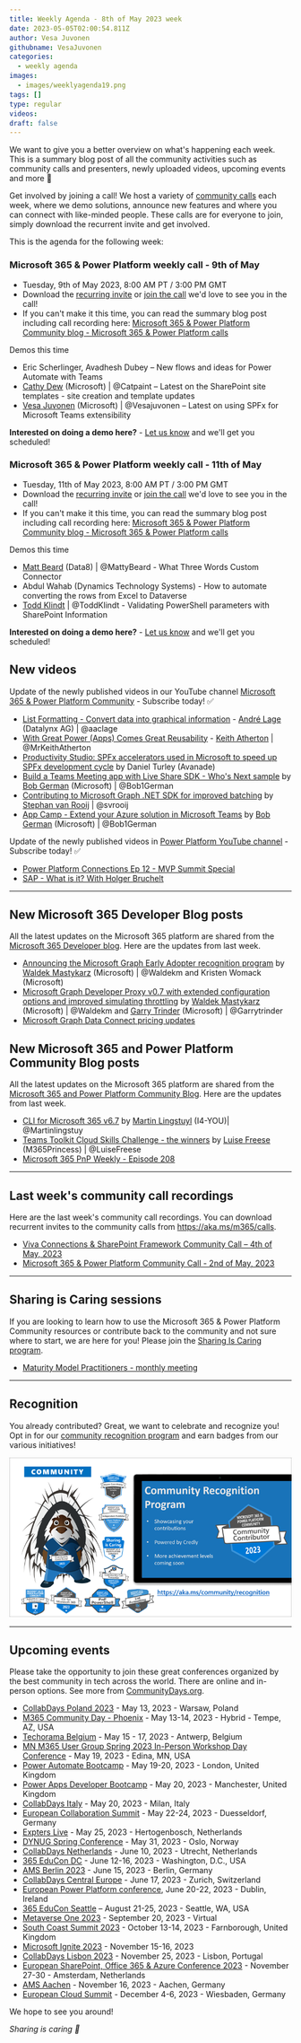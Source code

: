 ```yaml
---
title: Weekly Agenda - 8th of May 2023 week
date: 2023-05-05T02:00:54.811Z
author: Vesa Juvonen
githubname: VesaJuvonen
categories:
  - weekly agenda
images:
  - images/weeklyagenda19.png
tags: []
type: regular
videos:
draft: false
---
```


We want to give you a better overview on what's happening each week. This is a summary blog post of all the community activities such as community calls and presenters, newly uploaded videos, upcoming events and more 🚀

Get involved by joining a call! We host a variety of [community calls](https://aka.ms/community/calls) each week, where we demo solutions, announce new features and where you can connect with like-minded people. These calls are for everyone to join, simply download the recurrent invite and get involved.

This is the agenda for the following week:

### Microsoft 365 & Power Platform weekly call - 9th of May

* Tuesday, 9th of May 2023, 8:00 AM PT / 3:00 PM GMT
* Download the [recurring invite](https://aka.ms/m365-dev-call) or [join the call](https://aka.ms/m365-dev-call-join) we'd love to see you in the call!
* If you can't make it this time, you can read the summary blog post including call recording here: [Microsoft 365 & Power Platform Community blog - Microsoft 365 & Power Platform calls](https://pnp.github.io/blog/categories/microsoft-365-platform-call/)

Demos this time

* Eric Scherlinger, Avadhesh Dubey – New flows and ideas for Power Automate with Teams
* [Cathy Dew](https://twitter.com/catpaint1) (Microsoft) | @Catpaint – Latest on the SharePoint site templates - site creation and template updates
* [Vesa Juvonen](https://twitter.com/vesajuvonen) (Microsoft) | @Vesajuvonen – Latest on using SPFx for Microsoft Teams extensibility


**Interested on doing a demo here?** - [Let us know](https://aka.ms/community/request/demo) and we'll get you scheduled!

### Microsoft 365 & Power Platform weekly call - 11th of May

* Tuesday, 11th of May 2023, 8:00 AM PT / 3:00 PM GMT
* Download the [recurring invite](https://aka.ms/m365-dev-call) or [join the call](https://aka.ms/m365-dev-call-join) we'd love to see you in the call!
* If you can't make it this time, you can read the summary blog post including call recording here: [Microsoft 365 & Power Platform Community blog - Microsoft 365 & Power Platform calls](https://pnp.github.io/blog/categories/microsoft-365-platform-call/)

Demos this time

* [Matt Beard](https://twitter.com/mattybeard) (Data8) | @MattyBeard - What Three Words Custom Connector
* Abdul Wahab (Dynamics Technology Systems) - How to automate converting the rows from Excel to Dataverse
* [Todd Klindt](https://twitter.com/toddklindt) | @ToddKlindt - Validating PowerShell parameters with SharePoint Information


**Interested on doing a demo here?** - [Let us know](https://aka.ms/community/request/demo) and we'll get you scheduled!

## New videos 

Update of the newly published videos in our YouTube channel [Microsoft 365 & Power Platform Community](https://www.youtube.com/channel/UC_mKdhw-V6CeCM7gTo_Iy7w) - Subscribe today! ✅

* [List Formatting - Convert data into graphical information](https://www.youtube.com/watch?v=5wxlN0wlO_g) - [André Lage](https://twitter.com/aaclage) (Datalynx AG) | @aaclage
* [With Great Power (Apps) Comes Great Reusability](https://www.youtube.com/watch?v=vET3pNSyUA8) - [Keith Atherton](https://twitter.com/MrKeithAtherton) | @MrKeithAtherton
* [Productivity Studio: SPFx accelerators used in Microsoft to speed up SPFx development cycle](https://www.youtube.com/watch?v=aMzfCvYmktM) by Daniel Turley (Avanade)
* [Build a Teams Meeting app with Live Share SDK - Who's Next sample](https://www.youtube.com/watch?v=anTDluFV-U8) by [Bob German](https://twitter.com/Bob1German) (Microsoft) | @Bob1German
* [Contributing to Microsoft Graph .NET SDK for improved batching](https://www.youtube.com/watch?v=E3SkCZS5ii4) by [Stephan van Rooij](https://twitter.com/svrooij) | @svrooij
* [App Camp - Extend your Azure solution in Microsoft Teams](https://www.youtube.com/watch?v=PpxBTGKxRn8) by [Bob German](https://twitter.com/Bob1German) (Microsoft) | @Bob1German


Update of the newly published videos in [Power Platform YouTube channel](https://www.youtube.com/@mspowerplatform) - Subscribe today! ✅


* [Power Platform Connections Ep 12 - MVP Summit Special](https://www.youtube.com/watch?v=PnR0L0VMhlc)
* [SAP - What is it? With Holger Bruchelt](https://www.youtube.com/watch?v=k_bi5411Bzk)

---

## New Microsoft 365 Developer Blog posts

All the latest updates on the Microsoft 365 platform are shared from the [Microsoft 365 Developer blog](https://devblogs.microsoft.com/microsoft365dev/). Here are the updates from last week.

* [Announcing the Microsoft Graph Early Adopter recognition program](https://devblogs.microsoft.com/microsoft365dev/microsoft-graph-early-adopter-recognition-program/) by [Waldek Mastykarz](https://twitter.com/waldekm) (Microsoft) | @Waldekm and Kristen Womack (Microsoft)
* [Microsoft Graph Developer Proxy v0.7 with extended configuration options and improved simulating throttling](https://devblogs.microsoft.com/microsoft365dev/microsoft-graph-developer-proxy-v0-7-extended-configuration-options-improved-simulating-throttling/) by [Waldek Mastykarz](https://twitter.com/waldekm) (Microsoft) | @Waldekm and [Garry Trinder](https://twitter.com/garrytrinder) (Microsoft) | @Garrytrinder
* [Microsoft Graph Data Connect pricing updates ](https://devblogs.microsoft.com/microsoft365dev/microsoft-graph-data-connect-pricing-updates/)


## New Microsoft 365 and Power Platform Community Blog posts

All the latest updates on the Microsoft 365 platform are shared from the [Microsoft 365 and Power Platform Community Blog](https://pnp.github.io/blog/). Here are the updates from last week.

* [CLI for Microsoft 365 v6.7](https://pnp.github.io/blog/cli-for-microsoft-365/cli-for-microsoft-365-v6-7/) by [Martin Lingstuyl](https://twitter.com/martinlingstuyl) (I4-YOU)| @Martinlingstuy
* [Teams Toolkit Cloud Skills Challenge - the winners](https://pnp.github.io/blog/post/teams-toolkit-cloud-skills-challenge-winners/) by [Luise Freese](https://twitter.com/LuiseFreese) (M365Princess) | @LuiseFreese
* [Microsoft 365 PnP Weekly - Episode 208](https://pnp.github.io/blog/microsoft-365-pnp-weekly/episode-208/)

---

## Last week's community call recordings

Here are the last week's community call recordings. You can download recurrent invites to the community calls from https://aka.ms/m365/calls.

* [Viva Connections & SharePoint Framework Community Call – 4th of May, 2023](https://pnp.github.io/blog/microsoft-viva-and-spfx-community-call/2023-05-04/)
* [Microsoft 365 & Power Platform Community Call - 2nd of May, 2023](https://pnp.github.io/blog/microsoft-365-platform-community-call/2023-05-02/)

---

## Sharing is Caring sessions

If you are looking to learn how to use the Microsoft 365 & Power Platform Community resources or contribute back to the community and not sure where to start, we are here for you! Please join the [Sharing Is Caring program](https://pnp.github.io/sharing-is-caring/).

* [Maturity Model Practitioners - monthly meeting](https://aka.ms/mm4m365/invite)

---

## Recognition

You already contributed? Great, we want to celebrate and recognize you! Opt in for our [community recognition program](https://pnp.github.io/recognitionprogram/) and earn badges from our various initiatives! 

![together-221201.png](images/community-recognization-program.png)


---

## Upcoming events

Please take the opportunity to join these great conferences organized by the best community in tech across the world. There are online and in-person options. See more from [CommunityDays.org](https://www.communitydays.org/).

* [CollabDays Poland 2023](https://www.communitydays.org/event/2023-05-13/collabdays-poland-2023) - May 13, 2023 - Warsaw, Poland
* [M365 Community Day - Phoenix](https://www.communitydays.org/event/2023-05-13/m365-community-day-phoenix) - May 13-14, 2023 - Hybrid - Tempe, AZ, USA
* [Techorama Belgium](https://www.techorama.be/) - May 15 - 17, 2023 - Antwerp, Belgium
* [MN M365 User Group Spring 2023 In-Person Workshop Day Conference](https://www.communitydays.org/event/2023-05-19/mn-m365-10th-bi-annual-spring-workshop-day) - May 19, 2023 - Edina, MN, USA
* [Power Automate Bootcamp](https://www.communitydays.org/event/2023-05-19/power-automate-bootcamp-2023) - May 19-20, 2023 - London, United Kingdom
* [Power Apps Developer Bootcamp](https://www.communitydays.org/event/2023-05-20/power-apps-developer-bootcamp) - May 20, 2023 - Manchester, United Kingdom
* [CollabDays Italy](https://www.collabdays.org/2023-italy/) - May 20, 2023 - Milan, Italy
* [European Collaboration Summit](https://www.collabsummit.eu/) - May 22-24, 2023 - Duesseldorf, Germany
* [Expters Live](https://www.communitydays.org/event/2023-05-25/experts-live-netherlands) - May 25, 2023 - Hertogenbosch, Netherlands
* [DYNUG Spring Conference](https://www.communitydays.org/event/2023-05-31/dynug-spring-conference) - May 31, 2023 - Oslo, Norway
* [CollabDays Netherlands](https://www.communitydays.org/event/2023-06-10/collabdays-netherlands-2023) - June 10, 2023 - Utrecht, Netherlands
* [365 EduCon DC](https://365educon.com/DC/) - June 12-16, 2023 - Washington, D.C., USA
* [AMS Berlin 2023](https://www.communitydays.org/event/2023-06-15/amsberlin-2023) - June 15, 2023 - Berlin, Germany
* [CollabDays Central Europe](https://www.collabdays.org/2023-ce/) - June 17, 2023 - Zurich, Switzerland
* [European Power Platform conference](https://www.sharepointeurope.com/european-power-platform-conference/), June 20-22, 2023 - Dublin, Ireland
* [365 EduCon Seattle](https://365educon.com/Seattle/) – August 21-25, 2023 - Seattle, WA, USA
* [Metaverse One 2023](https://www.communitydays.org/event/2023-09-20/metaverse-one-2023) - September 20, 2023 - Virtual
* [South Coast Summit 2023](https://www.southcoastsummit.com/) - October 13-14, 2023 - Farnborough, United Kingdom
* [Microsoft Ignite 2023](https://ignite.microsoft.com/) - November 15-16, 2023
* [CollabDays Lisbon 2023](https://www.collabdays.org/2023-lisbon/) - November 25, 2023 - Lisbon, Portugal
* [European SharePoint, Office 365 & Azure Conference 2023](https://www.sharepointeurope.com/) - November 27-30 - Amsterdam, Netherlands
* [AMS Aachen](https://www.communitydays.org/event/2023-11-16/ams-aachen) - November 16, 2023 - Aachen, Germany
* [European Cloud Summit](https://www.cloudsummit.eu/) - December 4-6, 2023 - Wiesbaden, Germany

We hope to see you around!

_Sharing is caring 🧡_
